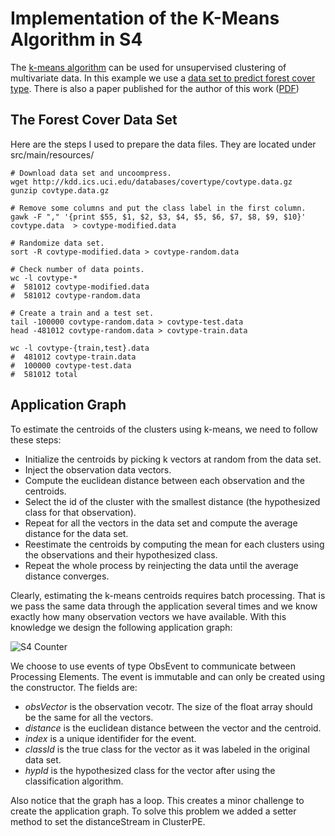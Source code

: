 Implementation of the K-Means Algorithm in S4
=============================================

The [k-means algorithm](http://en.wikipedia.org/wiki/K-means_clustering) can be used for unsupervised clustering of multivariate data. In this example
we use a [data set to predict forest cover type](http://kdd.ics.uci.edu/databases/covertype/covertype.html).
There is also a paper published for the author of this work ([PDF](http://citeseerx.ist.psu.edu/viewdoc/download?doi=10.1.1.128.2475&rep=rep1&type=pdf))

## The Forest Cover Data Set

Here are the steps I used to prepare the data files. They are located under src/main/resources/

	# Download data set and uncoompress.
	wget http://kdd.ics.uci.edu/databases/covertype/covtype.data.gz
	gunzip covtype.data.gz 

	# Remove some columns and put the class label in the first column.
	gawk -F "," '{print $55, $1, $2, $3, $4, $5, $6, $7, $8, $9, $10}' covtype.data  > covtype-modified.data

	# Randomize data set.
	sort -R covtype-modified.data > covtype-random.data

	# Check number of data points.
	wc -l covtype-*
	#  581012 covtype-modified.data
	#  581012 covtype-random.data

	# Create a train and a test set.
	tail -100000 covtype-random.data > covtype-test.data
	head -481012 covtype-random.data > covtype-train.data

	wc -l covtype-{train,test}.data
	#  481012 covtype-train.data
	#  100000 covtype-test.data
	#  581012 total

## Application Graph

To estimate the centroids of the clusters using k-means, we need to follow these steps:

* Initialize the centroids by picking k vectors at random from the data set.
* Inject the observation data vectors.
* Compute the euclidean distance between each observation and the centroids.
* Select the id of the cluster with the smallest distance (the hypothesized class for that observation).
* Repeat for all the vectors in the data set and compute the average distance for the data set.
* Reestimate the centroids by computing the mean for each clusters using the observations and their hypothesized class.
* Repeat the whole process by reinjecting the data until the average distance converges.

Clearly, estimating the k-means centroids requires batch processing. That is we pass the same data through the application several times and we know exactly how many observation vectors we have available. With this knowledge we design the following application graph:

![S4 Counter](https://github.com/leoneu/s4-piper/raw/master/etc/s4-kmeans-example.png)

We choose to use events of type ObsEvent to communicate between Processing Elements. The event is immutable and can only be created using the constructor. The fields are:

* _obsVector_ is the observation vecotr. The size of the float array should be the same for all the vectors.
* _distance_ is the euclidean distance between the vector and the centroid.
* _index_ is a unique identifider for the event. 
* _classId_ is the true class for the vector as it was labeled in the original data set.
* _hypId_ is the hypothesized class for the vector after using the classification algorithm.

Also notice that the graph has a loop. This creates a minor challenge to create the application graph. To solve 
this problem we added a setter method to set the distanceStream in ClusterPE.


